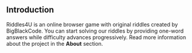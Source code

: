 ## Introduction 

Riddles4U is an online browser game with original riddles created by BigBlackCode. You can start solving our riddles by providing one-word answers while difficulty advances progressively. Read more information about the project in the **About** section.